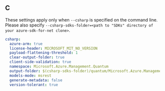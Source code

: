 ## C

These settings apply only when `--csharp` is specified on the command line.
Please also specify `--csharp-sdks-folder=<path to "SDKs" directory of your azure-sdk-for-net clone>`.

```yaml $(csharp)
csharp:
  azure-arm: true
  license-header: MICROSOFT_MIT_NO_VERSION
  payload-flattening-threshold: 1
  clear-output-folder: true
  client-side-validation: true
  namespace: Microsoft.Azure.Management.Quantum
  output-folder: $(csharp-sdks-folder)/quantum/Microsoft.Azure.Management.Quantum/src/Generated
  models-mode: msrest
  generate-metadata: false
  version-tolerant: true
```
